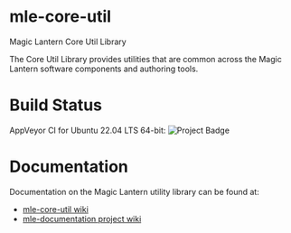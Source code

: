 # mle-core-util
Magic Lantern Core Util Library

The Core Util Library provides utilities that are common across the Magic Lantern software components and authoring tools.

# Build Status
AppVeyor CI for Ubuntu 22.04 LTS 64-bit: <img src="https://ci.appveyor.com/api/projects/status/jdax43js3ip53gxx?svg=true" alt="Project Badge">

# Documentation
Documentation on the Magic Lantern utility library can be found at:

  * [mle-core-util wiki](https://github.com/magic-lantern-studio/mle-core-util/wiki)
  * [mle-documentation project wiki](https://github.com/magic-lantern-studio/mle-documentation/wiki)

